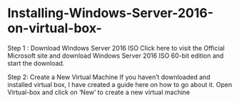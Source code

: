 # Installing-Windows-Server-2016-on-virtual-box-

Step 1 : Download Windows Server 2016 ISO
Click here to visit the Official Microsoft site and download Windows Server 2016 ISO 60-bit edition and start the download.


Step 2: Create a New Virtual Machine
If you haven’t downloaded and installed virtual box, I have created a guide here  on how to go about it. Open Virtual-box and click on ‘New’ to create a new virtual machine


